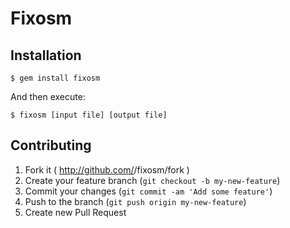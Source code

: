 # Fixosm

## Installation

    $ gem install fixosm

And then execute:

    $ fixosm [input file] [output file]

## Contributing

1. Fork it ( http://github.com/<my-github-username>/fixosm/fork )
2. Create your feature branch (`git checkout -b my-new-feature`)
3. Commit your changes (`git commit -am 'Add some feature'`)
4. Push to the branch (`git push origin my-new-feature`)
5. Create new Pull Request
